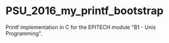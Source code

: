 # PSU_2016_my_printf_bootstrap
Printf implementation in C for the EPITECH module "B1 - Unix Programming".
